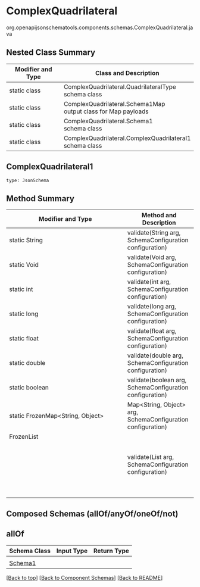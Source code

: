 # ComplexQuadrilateral
org.openapijsonschematools.components.schemas.ComplexQuadrilateral.java

## Nested Class Summary
| Modifier and Type | Class and Description |
| ----------------- | ---------------------- |
| static class | ComplexQuadrilateral.QuadrilateralType<br> schema class |
| static class | ComplexQuadrilateral.Schema1Map<br> output class for Map payloads |
| static class | ComplexQuadrilateral.Schema1<br> schema class |
| static class | ComplexQuadrilateral.ComplexQuadrilateral1<br> schema class |

## ComplexQuadrilateral1
```
type: JsonSchema
```

## Method Summary
| Modifier and Type | Method and Description |
| ----------------- | ---------------------- |
| static String | validate(String arg, SchemaConfiguration configuration) |
| static Void | validate(Void arg, SchemaConfiguration configuration) |
| static int | validate(int arg, SchemaConfiguration configuration) |
| static long | validate(long arg, SchemaConfiguration configuration) |
| static float | validate(float arg, SchemaConfiguration configuration) |
| static double | validate(double arg, SchemaConfiguration configuration) |
| static boolean | validate(boolean arg, SchemaConfiguration configuration) |
| static FrozenMap<String, Object> | Map<String, Object> arg, SchemaConfiguration configuration) |
| FrozenList<Object> | validate(List<Object> arg, SchemaConfiguration configuration) |

## Composed Schemas (allOf/anyOf/oneOf/not)
## allOf
Schema Class | Input Type | Return Type
------------ | ---------- | -----------
 |  | 
[Schema1](#) |  | 


[[Back to top]](#top) [[Back to Component Schemas]](../../../README.md#Component-Schemas) [[Back to README]](../../../README.md)
